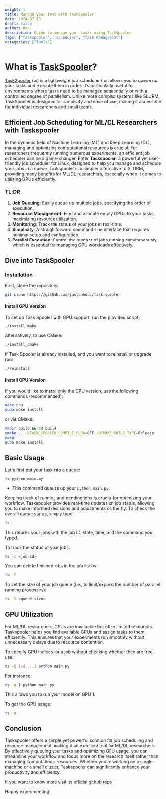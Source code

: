 ```yaml
---
weight: 1
title: Manage your task with TaskSpooler!
date: 2024-07-13
draft: false
author: Han
description: Guide to manage your tasks using TaskSpooler
tags: ["taskspooler", "scheduler", "task management"]
categories: ["Tools"]
---
```



# What is [TaskSpooler](https://github.com/justanhduc/task-spooler)?

[TaskSpooler](https://github.com/justanhduc/task-spooler) (ts) is a lightweight job scheduler that allows you to queue up your tasks and execute them in order. It’s particularly useful for environments where tasks need to be managed sequentially or with a controlled degree of parallelism. Unlike more complex systems like SLURM, TaskSpooler is designed for simplicity and ease of use, making it accessible for individual researchers and small teams.

## Efficient Job Scheduling for ML/DL Researchers with Taskspooler
In the dynamic field of Machine Learning (ML) and Deep Learning (DL), managing and optimizing computational resources is crucial. For researchers frequently running numerous experiments, an efficient job scheduler can be a game-changer. Enter **Taskspooler**, a powerful yet user-friendly job scheduler for Linux, designed to help you manage and schedule your jobs in a queue. Taskspooler is a simpler alternative to SLURM, providing many benefits for ML/DL researchers, especially when it comes to utilizing GPUs efficiently.

### TL;DR
1. **Job Queuing**: Easily queue up multiple jobs, specifying the order of execution.
2. **Resource Management**: Find and allocate empty GPUs to your tasks, maximizing resource utilization.
3. **Monitoring**: Track the status of your jobs in real-time.
4. **Simplicity**: A straightforward command-line interface that requires minimal setup and configuration.
5. **Parallel Execution**: Control the number of jobs running simultaneously, which is essential for managing GPU workloads effectively.

## Dive into TaskSpooler

### Installation

First, clone the repository:

```sh
git clone https://github.com/justanhduc/task-spooler
```

#### Install GPU Version

To set up Task Spooler with GPU support, run the provided script:

```sh
./install_make
```

Alternatively, to use CMake:

```sh
./install_cmake
```

If Task Spooler is already installed, and you want to reinstall or upgrade, run:

```sh
./reinstall
```

#### Install CPU Version

If you would like to install only the CPU version, use the following commands (recommended):

```sh
make cpu
sudo make install
```

or via CMake:

```sh
mkdir build && cd build
cmake .. -DTASK_SPOOLER_COMPILE_CUDA=OFF -DCMAKE_BUILD_TYPE=Release
make
sudo make install
```

## Basic Usage

Let's first put your task into a queue:

```sh
ts python main.py
```

- This command queues up your `python main.py`.

Keeping track of running and pending jobs is crucial for optimizing your workflow. Taskspooler provides real-time updates on job status, allowing you to make informed decisions and adjustments on the fly. To check the overall queue status, simply type:

```sh
ts
```

This returns your jobs with the job ID, state, time, and the command you typed.

To track the status of your jobs:

```sh
ts -c <job-id>
```

You can delete finished jobs in the job list by:

```sh
ts -C
```

To set the size of your job queue (i.e., to limit/expand the number of parallel running processes):

```sh
ts -S <queue-size>
```

## GPU Utilization
For ML/DL researchers, GPUs are invaluable but often limited resources. Taskspooler helps you find available GPUs and assign tasks to them efficiently. This ensures that your experiments run smoothly without unnecessary delays due to resource contention.

To specify GPU indices for a job without checking whether they are free, use:

```sh
ts -g [id,...] python main.py
```

For instance:

```sh
ts -g 1 python main.py
```

This allows you to run your model on GPU 1.

To get the GPU usage:

```sh
ts -g
```

## Conclusion

Taskspooler offers a simple yet powerful solution for job scheduling and resource management, making it an excellent tool for ML/DL researchers. By effectively queuing your tasks and optimizing GPU usage, you can streamline your workflow and focus more on the research itself rather than managing computational resources. Whether you're working on a single machine or a small cluster, Taskspooler can significantly enhance your productivity and efficiency.

If you want to know more visit its official [github repo](https://github.com/justanhduc/task-spooler?tab=readme-ov-file)

Happy experimenting!
